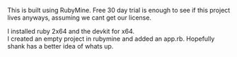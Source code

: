 This is built using RubyMine.  Free 30 day trial is enough to see if this project lives anyways, assuming
we cant get our license.  
  
I installed ruby 2x64 and the devkit for x64.  
I created an empty project in rubymine and added an app.rb.  Hopefully shank has a better idea of whats up.  
